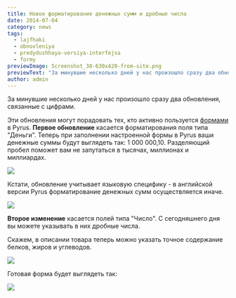 ```yaml
---
title: Новое форматирование денежных сумм и дробные числа
date: 2014-07-04
category: news
tags:
  - lajfhaki
  - obnovleniya
  - predydushhaya-versiya-interfejsa
  - formy
previewImage: Screenshot_38-630x420-from-site.png
previewText: "За минувшие несколько дней у нас произошло сразу два обновления, связанные с цифрами."
author: admin
---
```

За минувшие несколько дней у нас произошло сразу два обновления, связанные с цифрами. 

Эти обновления могут порадовать тех, кто активно пользуется [формами](https://pyrus.com/ru/blog/formalnye-protsessy) в Pyrus. **Первое обновление** касается форматирования поля типа "Деньги". Теперь при заполнении настроенной формы в Pyrus ваши денежные суммы будут выглядеть так: 1 000 000,10. Разделяющий пробел поможет вам не запутаться в тысячах, миллионах и миллиардах.

![](D1-87-D0-B8-D1-81-D0-BB-D0-B03.webp)

Кстати, обновление учитывает языковую специфику - в английской версии Pyrus форматирование денежных сумм осуществляется иначе.

![](D1-87-D0-B8-D1-81-D0-BB-D0-B04.webp)

**Второе изменение** касается полей типа "Число". С сегодняшнего дня вы можете указывать в них дробные числа.

Скажем, в описании товара теперь можно указать точное содержание белков, жиров и углеводов.

![](D1-87-D0-B8-D1-81-D0-BB-D0-B01.webp)

Готовая форма будет выглядеть так:

![](D1-87-D0-B8-D1-81-D0-BB-D0-B02.png)